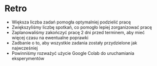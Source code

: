 # Retro

- Większa liczba zadań pomogła optymalniej podzielić pracę
- Zwiększyliśmy liczbę spotkań, co pomogło lepiej zorganizować pracę
- Zaplanowaliśmy zakończyć pracę 2 dni przed terminem, aby mieć więcej czasu na ewentualne poprawki
- Zadbanie o to, aby wszystkie zadania zostały przydzielone jak najwcześniej
- Powinniśmy rozważyć użycie Google Colab do uruchamiania eksperymentów